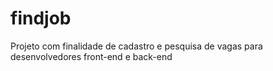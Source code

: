 # findjob
Projeto com finalidade de cadastro e pesquisa de vagas para desenvolvedores front-end e back-end

